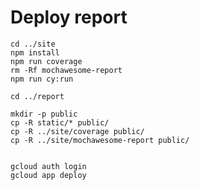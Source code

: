 
# Deploy report

    cd ../site
    npm install
    npm run coverage
    rm -Rf mochawesome-report
    npm run cy:run

    cd ../report        
        
    mkdir -p public    
    cp -R static/* public/    
    cp -R ../site/coverage public/
    cp -R ../site/mochawesome-report public/
    

    gcloud auth login
    gcloud app deploy